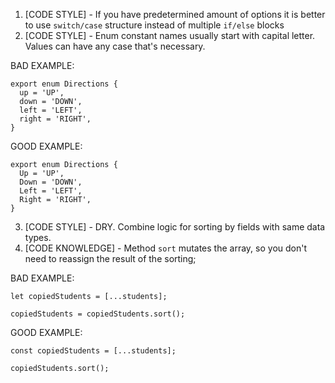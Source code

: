 1. [CODE STYLE] - If you have predetermined amount of options it is better to use ```switch/case``` structure instead
of multiple ```if/else``` blocks
2. [CODE STYLE] - Enum constant names usually start with capital letter. Values can have any case that's necessary.

BAD EXAMPLE:
```
export enum Directions {
  up = 'UP',
  down = 'DOWN',
  left = 'LEFT',
  right = 'RIGHT',
}
```

GOOD EXAMPLE:
```
export enum Directions {
  Up = 'UP',
  Down = 'DOWN',
  Left = 'LEFT',
  Right = 'RIGHT',
}
```

3. [CODE STYLE] - DRY. Combine logic for sorting by fields with same data types.
4. [CODE KNOWLEDGE] - Method `sort` mutates the array, so you don't need to reassign the result of the sorting;

BAD EXAMPLE:
```
let copiedStudents = [...students];

copiedStudents = copiedStudents.sort();
```


GOOD EXAMPLE:
```
const copiedStudents = [...students];

copiedStudents.sort();
```

